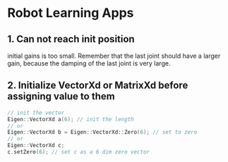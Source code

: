 # Robot Learning Apps

## 1. Can not reach init position
initial gains is too small. Remember that the last joint should have a larger gain, because the damping of the last joint is very large.

## 2. Initialize VectorXd or MatrixXd before assigning value to them

```cpp
// init the vector
Eigen::VectorXd a(6); // init the length
// or
Eigen::VectorXd b = Eigen::VectorXd::Zero(6); // set to zero
// or
Eigen::VectorXd c;
c.setZero(6); // set c as a 6 dim zero vector
```